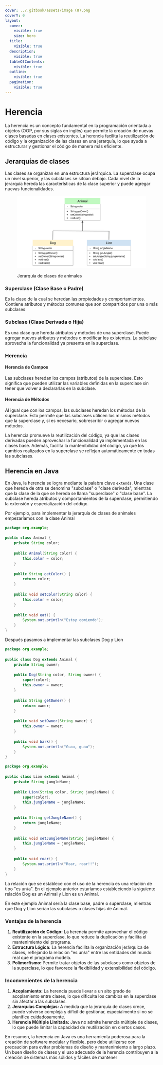 ```yaml
---
cover: ../.gitbook/assets/image (8).png
coverY: 0
layout:
  cover:
    visible: true
    size: hero
  title:
    visible: true
  description:
    visible: true
  tableOfContents:
    visible: true
  outline:
    visible: true
  pagination:
    visible: true
---
```


# Herencia

La herencia es un concepto fundamental en la programación orientada a objetos (OOP, por sus siglas en inglés) que permite la creación de nuevas clases basadas en clases existentes. La herencia facilita la reutilización de código y la organización de las clases en una jerarquía, lo que ayuda a estructurar y gestionar el código de manera más eficiente.

## **Jerarquías de clases**

Las clases se organizan en una estructura jerárquica. La superclase ocupa un nivel superior, y las subclases se sitúan debajo. Cada nivel de la jerarquía hereda las características de la clase superior y puede agregar nuevas funcionalidades.

<figure><img src="../.gitbook/assets/image (8).png" alt=""><figcaption><p>Jerarquía de clases de animales</p></figcaption></figure>

### **Superclase (Clase Base o Padre)**&#x20;

Es la clase de la cual se heredan las propiedades y comportamientos. Contiene atributos y métodos comunes que son compartidos por una o más subclases

### **Subclase (Clase Derivada o Hija)**

Es una clase que hereda atributos y métodos de una superclase. Puede agregar nuevos atributos y métodos o modificar los existentes. La subclase aprovecha la funcionalidad ya presente en la superclase.

### **Herencia**

#### **Herencia de Campos**

Las subclases heredan los campos (atributos) de la superclase. Esto significa que pueden utilizar las variables definidas en la superclase sin tener que volver a declararlas en la subclase.

#### **Herencia de Métodos**

Al igual que con los campos, las subclases heredan los métodos de la superclase. Esto permite que las subclases utilicen los mismos métodos que la superclase y, si es necesario, sobrescribir o agregar nuevos métodos.

La herencia promueve la reutilización del código, ya que las clases derivadas pueden aprovechar la funcionalidad ya implementada en las clases base. Además, facilita la mantenibilidad del código, ya que los cambios realizados en la superclase se reflejan automáticamente en todas las subclases.

## Herencia en Java

En Java, la herencia se logra mediante la palabra clave `extends`. Una clase que hereda de otra se denomina "subclase" o "clase derivada", mientras que la clase de la que se hereda se llama "superclase" o "clase base". La subclase hereda atributos y comportamientos de la superclase, permitiendo la extensión y especialización del código.

Por ejemplo, para implementar la jerarquía de clases de animales empezaríamos con la clase Animal

```java
package org.example;

public class Animal {
    private String color;

    public Animal(String color) {
        this.color = color;
    }

    public String getColor() {
        return color;
    }

    public void setColor(String color) {
        this.color = color;
    }
    
    public void eat() {
        System.out.println("Estoy comiendo");
    }
}
```

Después pasamos a implementar las subclases Dog y Lion

```java
package org.example;

public class Dog extends Animal {
    private String owner;

    public Dog(String color, String owner) {
        super(color);
        this.owner = owner;
    }

    public String getOwner() {
        return owner;
    }

    public void setOwner(String owner) {
        this.owner = owner;
    }
    
    public void bark() {
        System.out.println("Guau, guau");
    }
}
```

```java
package org.example;

public class Lion extends Animal {
    private String jungleName;

    public Lion(String color, String jungleName) {
        super(color);
        this.jungleName = jungleName;
    }

    public String getJungleName() {
        return jungleName;
    }

    public void setJungleName(String jungleName) {
        this.jungleName = jungleName;
    }

    public void roar() {
        System.out.println("Roar, roar!!");
    }
}
```

La relación que se establece con el uso de la herencia es una relación de tipo "es un/a". En el ejemplo anterior estaríamos estableciendo la siguiente relación Dog es un Animal y Lion es un Animal.

En este ejemplo Animal sería la clase base, padre o superclase, mientras que Dog y LIon serían las subclases o clases hijas de Animal.

### Ventajas de la herencia

1. **Reutilización de Código:** La herencia permite aprovechar el código existente en la superclase, lo que reduce la duplicación y facilita el mantenimiento del programa.
2. **Estructura Lógica:** La herencia facilita la organización jerárquica de clases, reflejando la relación "es un/a" entre las entidades del mundo real que el programa modela.
3. **Polimorfismo:** Permite tratar objetos de las subclases como objetos de la superclase, lo que favorece la flexibilidad y extensibilidad del código.

### Inconvenientes de la herencia

1. **Acoplamiento:** La herencia puede llevar a un alto grado de acoplamiento entre clases, lo que dificulta los cambios en la superclase sin afectar a las subclases.
2. **Jerarquías Complejas:** A medida que la jerarquía de clases crece, puede volverse compleja y difícil de gestionar, especialmente si no se planifica cuidadosamente.
3. **Herencia Múltiple Limitada:** Java no admite herencia múltiple de clases, lo que puede limitar la capacidad de reutilización en ciertos casos.

En resumen, la herencia en Java es una herramienta poderosa para la creación de software modular y flexible, pero debe utilizarse con precaución para evitar problemas de diseño y mantenimiento a largo plazo. Un buen diseño de clases y el uso adecuado de la herencia contribuyen a la creación de sistemas más sólidos y fáciles de mantener
